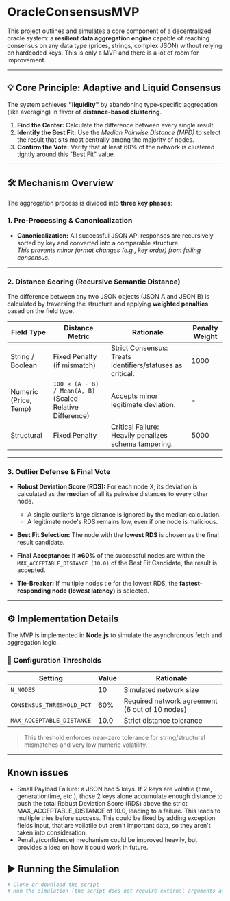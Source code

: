 # OracleConsensusMVP


This project outlines and simulates a core component of a decentralized oracle system: a **resilient data aggregation engine** capable of reaching consensus on any data type (prices, strings, complex JSON) without relying on hardcoded keys. This is only a MVP and there is a lot of room for improvement.

---

## 💡 Core Principle: Adaptive and Liquid Consensus

The system achieves **"liquidity"** by abandoning type-specific aggregation (like averaging) in favor of **distance-based clustering**.

1. **Find the Center:** Calculate the difference between every single result.
2. **Identify the Best Fit:** Use the _Median Pairwise Distance (MPD)_ to select the result that sits most centrally among the majority of nodes.
3. **Confirm the Vote:** Verify that at least 60% of the network is clustered tightly around this "Best Fit" value.

---

## 🛠️ Mechanism Overview

The aggregation process is divided into **three key phases**:

### 1. Pre-Processing & Canonicalization

- **Canonicalization:** All successful JSON API responses are recursively sorted by key and converted into a comparable structure.  
  _This prevents minor format changes (e.g., key order) from failing consensus._

---

### 2. Distance Scoring (Recursive Semantic Distance)

The difference between any two JSON objects (JSON A and JSON B) is calculated by traversing the structure and applying **weighted penalties** based on the field type.

| Field Type           | Distance Metric                                                                 | Rationale                                              | Penalty Weight |
|----------------------|----------------------------------------------------------------------------------|--------------------------------------------------------|----------------|
| String / Boolean     | Fixed Penalty (if mismatch)                                                     | Strict Consensus: Treats identifiers/statuses as critical. | 1000           |
| Numeric (Price, Temp)| `100 × (A - B) / Mean(A, B)` (Scaled Relative Difference)                        | Accepts minor legitimate deviation.                    | -              |
| Structural           | Fixed Penalty                                                                   | Critical Failure: Heavily penalizes schema tampering. | 5000           |

---

### 3. Outlier Defense & Final Vote

- **Robust Deviation Score (RDS):** For each node X, its deviation is calculated as the **median** of all its pairwise distances to every other node.

  - A single outlier’s large distance is ignored by the median calculation.
  - A legitimate node's RDS remains low, even if one node is malicious.

- **Best Fit Selection:** The node with the **lowest RDS** is chosen as the final result candidate.

- **Final Acceptance:** If **≥60%** of the successful nodes are within the `MAX_ACCEPTABLE_DISTANCE (10.0)` of the Best Fit Candidate, the result is accepted.

- **Tie-Breaker:** If multiple nodes tie for the lowest RDS, the **fastest-responding node (lowest latency)** is selected.

---

## ⚙️ Implementation Details

The MVP is implemented in **Node.js** to simulate the asynchronous fetch and aggregation logic.

### 🔧 Configuration Thresholds

| Setting                  | Value   | Rationale                                       |
|--------------------------|---------|-------------------------------------------------|
| `N_NODES`                | 10      | Simulated network size                          |
| `CONSENSUS_THRESHOLD_PCT`| 60%     | Required network agreement (6 out of 10 nodes)  |
| `MAX_ACCEPTABLE_DISTANCE`| 10.0    | Strict distance tolerance                       |

> This threshold enforces near-zero tolerance for string/structural mismatches and very low numeric volatility.

---

## Known issues

 - Small Payload Failure: a JSON had 5 keys. If 2 keys are volatile (time, generationtime, etc.), those 2 keys alone accumulate enough distance to push the total Robust Deviation Score (RDS) above the strict MAX_ACCEPTABLE_DISTANCE of 10.0, leading to a failure. This leads to multiple tries before success. This could be fixed by adding exception fields input, that are voilatile but aren't important data, so they aren't taken into consideration.
 - Penalty(confidence) mechanism could be improved heavily, but provides a idea on how it could work in future.

## ▶️ Running the Simulation

```bash
# Clone or download the script
# Run the simulation (the script does not require external arguments as it mocks all data)
